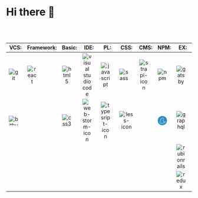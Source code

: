 # Hi there 👋 

</br>
</br>

| VCS:                                                                                                                                                  |  Framework:                                                                                                                                                 | Basic:                                                                                                                                                      | IDE:                                                                                                                                                                       | PL:                                                                                                                                                                        | CSS:                                                                                                                                                     | CMS:                                                                                                                                                                                                                       | NPM:                                                                                                                             | EX:                                                                                                                                                                                        | Studied:                                                                                                                                                         |
|:-----------------------------------------------------------------------------------------------------------------------------------------------------:|:-----------------------------------------------------------------------------------------------------------------------------------------------------------:|:-----------------------------------------------------------------------------------------------------------------------------------------------------------:|:--------------------------------------------------------------------------------------------------------------------------------------------------------------------------:|:--------------------------------------------------------------------------------------------------------------------------------------------------------------------------:|:--------------------------------------------------------------------------------------------------------------------------------------------------------:|:--------------------------------------------------------------------------------------------------------------------------------------------------------------------------------------------------------------------------:|:--------------------------------------------------------------------------------------------------------------------------------:|:------------------------------------------------------------------------------------------------------------------------------------------------------------------------------------------:|:----------------------------------------------------------------------------------------------------------------------------------------------------------------:|
| <img align="left" alt="git" width="26px" src="https://cdn.jsdelivr.net/gh/devicons/devicon/icons/git/git-original.svg" style="padding-right:10px;" /> | <img align="left" alt="react" width="26px" src="https://cdn.jsdelivr.net/gh/devicons/devicon/icons/react/react-original.svg" style="padding-right:10px;" /> | <img align="left" alt="html5" width="26px" src="https://cdn.jsdelivr.net/gh/devicons/devicon/icons/html5/html5-original.svg" style="padding-right:10px;" /> | <img align="left" alt="visual studio code" width="26px" src="https://cdn.jsdelivr.net/gh/devicons/devicon/icons/vscode/vscode-original.svg" style="padding-right:10px;" /> | <img align="left" alt="javascript" width="26px" src="https://cdn.jsdelivr.net/gh/devicons/devicon/icons/javascript/javascript-original.svg" style="padding-right:10px;" /> | <img align="left" alt="sass" width="26px" src="https://cdn.jsdelivr.net/gh/devicons/devicon/icons/sass/sass-original.svg" style="padding-right:10px;" /> | <img align="left" alt='strapi-icon' width="26px" src='https://avatars.githubusercontent.com/u/19872173?s=48&v=4'/> | <img align="left" alt="npm" width="26px" src="https://www.pngrepo.com/png/354126/512/npm-icon.png" />                            | <img align="left" alt="gatsby" width="26px" src="https://cdn.jsdelivr.net/gh/devicons/devicon/icons/gatsby/gatsby-original.svg" style="padding-right:10px;" />                             | <img align="left" alt="nodejs" width="26px" src="https://the-guild.dev/blog-assets/nodejs-esm/nodejs_logo.png" style="padding-right:10px;"  />                   |
| <img align="left" alt='bitbucket-icon' width='26' height='26' src='https://cdn-icons-png.flaticon.com/512/6125/6125001.png'/>                         |                                                                                                                                                             | <img align="left" alt="css3" width="26px" src="https://cdn.jsdelivr.net/gh/devicons/devicon/icons/css3/css3-original.svg" style="padding-right:10px;" />    | <img align="left" alt='web-storm-icon' width="26px" src='https://encrypted-tbn0.gstatic.com/images?q=tbn:ANd9GcT0NE44nYDGvDSWAvLqJ0_lXtwAoH4Y4qFeWikmLVfLovEopFR9cFGmetuHWWVq7WnEhUg&usqp=CAU'/>       | <img align="left" alt='typesript-icon' width="26px" src='https://cdn-icons-png.flaticon.com/512/5968/5968381.png'/>                                                        | <img align="left" alt='less-icon' width='40px' src='https://lesscss.org/public/img/less_logo.png'/>                                                      |                                                                                                                                                                                                                            | <img align="left" alt="yarn" width="26px" src="https://github.com/devicons/devicon/blob/v2.15.1/icons/yarn/yarn-original.svg" /> | <img align="left" alt="graphql" width="26px" src="https://cdn.jsdelivr.net/gh/devicons/devicon/icons/graphql/graphql-plain.svg" style="padding-right:10px;"  />                            | <img align="left" alt="mongodb" width="26px" src="https://www.svgrepo.com/show/331488/mongodb.svg" style="padding-right:10px;"  />                               |
|                                                                                                                                                       |                                                                                                                                                             |                                                                                                                                                             |                                                                                                                                                                            |                                                                                                                                                                            |                                                                                                                                                          |                                                                                                                                                                                                                            |                                                                                                                                  | <img align="left" alt="rubionrails" width="26px" src="https://upload.wikimedia.org/wikipedia/commons/f/f1/Ruby_logo.png" style="padding-right:10px;"  /> | <img align="left" alt="firebase" width="26px" src="https://firebase.google.com/static/images/brand-guidelines/logo-vertical.png" style="padding-right:10px;"  /> |
|                                                                                                                                                       |                                                                                                                                                             |                                                                                                                                                             |                                                                                                                                                                            |                                                                                                                                                                            |                                                                                                                                                          |                                                                                                                                                                                                                            |                                                                                                                                  | <img align="left" alt="redux" width="26px" src="https://uxwing.com/wp-content/themes/uxwing/download/brands-and-social-media/redux-icon.png" style="padding-right:10px;"  />               |                                                                                                                                                                  |
